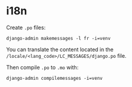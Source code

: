 # i18n

Create `.po` files:
```
django-admin makemessages -l fr -i=venv
```

You can translate the content located in the `/locale/<lang_code>/LC_MESSAGES/django.po` file.

Then compile `.po` to `.mo` with:
```
django-admin compilemessages -i=venv
```
